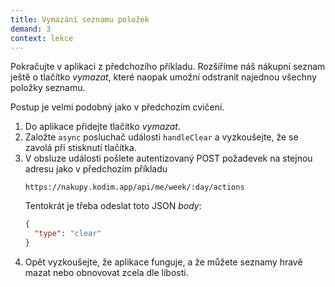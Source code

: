 ```yaml
---
title: Vymazání seznamu položek
demand: 3
context: lekce
---
```


Pokračujte v aplikaci z předchozího příkladu. Rozšíříme náš nákupní seznam ještě o tlačítko _vymazat_, které naopak umožní odstranit najednou všechny položky seznamu.

Postup je velmi podobný jako v předchozím cvičení.

1. Do aplikace přidejte tlačítko _vymazat_.
1. Založte `async` posluchač události `handleClear` a vyzkoušejte, že se zavolá při stisknutí tlačítka.
1. V obsluze události pošlete autentizovaný POST požadevek na stejnou adresu jako v předchozím příkladu
   ```
   https://nakupy.kodim.app/api/me/week/:day/actions
   ```
   Tentokrát je třeba odeslat toto JSON _body_:
   ```json
   {
     "type": "clear"
   }
   ```
1. Opět vyzkoušejte, že aplikace funguje, a že můžete seznamy hravě mazat nebo obnovovat zcela dle libosti.
